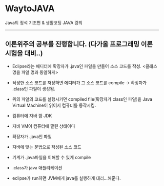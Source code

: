 # WaytoJAVA
Java의 정석 기초편 & 생활코딩 JAVA 강의


---

## 이론위주의 공부를 진행합니다. (다가올 프로그래밍 이론 시험을 대비..)

 - Eclipse라는 에디터에 확장자가 .java인 파일을 만들어 소스 코드를 작성. <클래스 명을 파일 명과 동일하게>

 - 작성한 소스 코드를 저장하면 에디터가 그 소스 코드를 compile -> 확장자가 .class인 파일이 생성됨.

 - 위의 파일의 코드를 실행시키면 compiled file(확장자가 class인 파일)을 Java Virtual Machine이 읽어서 컴퓨터를 동작시킴.

 - 컴퓨터에 자바 깜 JDK
 - 자바 VM이 컴퓨터에 깔린 상태이다
 - 확장자가 .java인 파일
 - 자바에 맞는 문법으로 작성된 소스 코드
 - 기계가 .java파일을 이해할 수 있게 compile
 - .class가 java 애플리케이션
 - eclipse가 run하면 JVM에게 java를 실행하게 대리...해준다.



